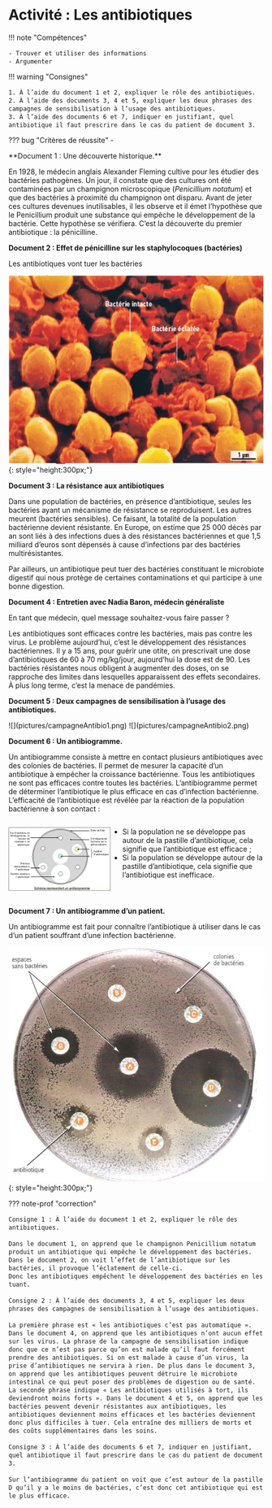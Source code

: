 # Activité : Les antibiotiques

!!! note "Compétences"

    - Trouver et utiliser des informations 
    - Argumenter
 

!!! warning "Consignes"

    1. À l’aide du document 1 et 2, expliquer le rôle des antibiotiques.
    2. À l’aide des documents 3, 4 et 5, expliquer les deux phrases des campagnes de sensibilisation à l’usage des antibiotiques.
    3. À l’aide des documents 6 et 7, indiquer en justifiant, quel antibiotique il faut prescrire dans le cas du patient de document 3.
    
??? bug "Critères de réussite"
    - 

<div style="page-break-after: always;">
**Document 1 : Une découverte historique.**

En 1928, le médecin anglais Alexander Fleming cultive pour les étudier des bactéries pathogènes. Un jour, il constate que des cultures ont été contaminées par un champignon microscopique (*Penicillium notatum*) et que des bactéries à proximité du champignon ont disparu. Avant de jeter ces cultures devenues inutilisables, il les observe et il émet l’hypothèse que le Penicillium produit une substance qui empêche le développement de la bactérie. Cette hypothèse se vérifiera. C’est la découverte du premier antibiotique : la pénicilline.
</div>
<div style="page-break-after: always;">

**Document 2 : Effet de pénicilline sur les staphylocoques (bactéries)**

Les antibiotiques vont tuer les bactéries

![](pictures/photoEffetAntibioBact.png){: style="height:300px;"}
</div>
<div style="page-break-after: always;">

**Document 3 : La résistance aux antibiotiques**

Dans une population de bactéries, en présence d’antibiotique, seules les bactéries ayant un mécanisme de résistance se reproduisent. Les autres meurent (bactéries sensibles). Ce faisant, la totalité de la population bactérienne devient résistante. En Europe, on estime que 25 000 décès par an sont liés à des infections dues à des résistances bactériennes et que 1,5 milliard d’euros sont dépensés à cause d’infections par des bactéries multirésistantes.

Par ailleurs, un antibiotique peut tuer des bactéries constituant le microbiote digestif qui nous protège de certaines contaminations et qui participe à une bonne digestion.

</div>
<div style="page-break-after: always;">

**Document 4 : Entretien avec Nadia Baron, médecin généraliste**

En tant que médecin, quel message souhaitez-vous faire passer ?

Les antibiotiques sont efficaces contre les bactéries, mais pas contre les virus. Le problème aujourd’hui, c’est le développement des résistances bactériennes. Il y a 15 ans, pour guérir une otite, on prescrivait une dose d’antibiotiques de 60 à 70 mg/kg/jour, aujourd’hui la dose est de 90. Les bactéries résistantes nous obligent à augmenter des doses, on se rapproche des limites dans lesquelles apparaissent des effets secondaires. À plus long terme, c’est la menace de pandémies.

</div>
<div style="page-break-after: always;">

**Document 5 : Deux campagnes de sensibilisation à l’usage des antibiotiques.**


<div markdown style="display:flex; flex-direction:row;">
![](pictures/campagneAntibio1.png)
![](pictures/campagneAntibio2.png)


</div>

</div>
<div style="page-break-after: always;">

**Document 6 : Un antibiogramme.**

Un antibiogramme consiste à mettre en contact plusieurs antibiotiques avec des colonies de bactéries. Il permet de mesurer la capacité d’un antibiotique à empêcher la croissance bactérienne.
Tous les antibiotiques ne sont pas efficaces contre toutes les bactéries. L’antibiogramme permet de déterminer l’antibiotique le plus efficace en cas d’infection bactérienne.
L’efficacité de l’antibiotique est révélée par la réaction de la population bactérienne à son contact :

<div markdown style="display:flex; flex-direction:row;">



![](pictures/schemaAntibiogramme.png)

<div markdown style="display:flex; flex-direction:column;">

- Si la population ne se développe pas autour de la pastille d’antibiotique, cela signifie que l’antibiotique est efficace ;
- Si la population se développe autour de la pastille d’antibiotique, cela signifie que l’antibiotique est inefficace.

</div></div>
</div>
<div style="page-break-after: always;">

**Document 7 : Un antibiogramme d’un patient.**

Un antibiogramme est fait pour connaître l’antibiotique à utiliser dans le cas d’un patient souffrant d’une infection bactérienne.

![](pictures/Antibiogramme.png){: style="height:300px;"}

</div>
<div style="page-break-after: always;">

??? note-prof "correction"

    Consigne 1 : À l’aide du document 1 et 2, expliquer le rôle des antibiotiques.

    Dans le document 1, on apprend que le champignon Penicillium notatum produit un antibiotique qui empêche le développement des bactéries.
    Dans le document 2, on voit l’effet de l’antibiotique sur les bactéries, il provoque l’éclatement de celle-ci.
    Donc les antibiotiques empêchent le développement des bactéries en les tuant.

    Consigne 2 : À l’aide des documents 3, 4 et 5, expliquer les deux phrases des campagnes de sensibilisation à l’usage des antibiotiques.

    La première phrase est « les antibiotiques c’est pas automatique ». Dans le document 4, on apprend que les antibiotiques n’ont aucun effet sur les virus. La phrase de la campagne de sensibilisation indique donc que ce n’est pas parce qu’on est malade qu’il faut forcément prendre des antibiotiques. Si on est malade à cause d’un virus, la prise d’antibiotiques ne servira à rien. De plus dans le document 3, on apprend que les antibiotiques peuvent détruire le microbiote intestinal ce qui peut poser des problèmes de digestion ou de santé.
    La seconde phrase indique « Les antibiotiques utilisés à tort, ils deviendront moins forts ». Dans le document 4 et 5, on apprend que les bactéries peuvent devenir résistantes aux antibiotiques, les antibiotiques deviennent moins efficaces et les bactéries deviennent donc plus difficiles à tuer. Cela entraîne des milliers de morts et des coûts supplémentaires dans les soins.

    Consigne 3 : À l’aide des documents 6 et 7, indiquer en justifiant, quel antibiotique il faut prescrire dans le cas du patient de document 3.
    
    Sur l‘antibiogramme du patient on voit que c’est autour de la pastille D qu’il y a le moins de bactéries, c’est donc cet antibiotique qui est le plus efficace.